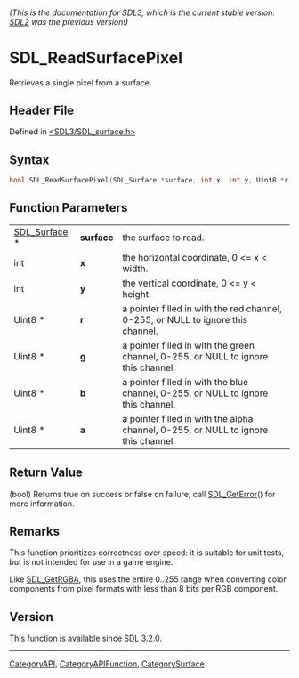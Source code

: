 ###### (This is the documentation for SDL3, which is the current stable version. [SDL2](https://wiki.libsdl.org/SDL2/) was the previous version!)
# SDL_ReadSurfacePixel

Retrieves a single pixel from a surface.

## Header File

Defined in [<SDL3/SDL_surface.h>](https://github.com/libsdl-org/SDL/blob/main/include/SDL3/SDL_surface.h)

## Syntax

```c
bool SDL_ReadSurfacePixel(SDL_Surface *surface, int x, int y, Uint8 *r, Uint8 *g, Uint8 *b, Uint8 *a);
```

## Function Parameters

|                              |             |                                                                                    |
| ---------------------------- | ----------- | ---------------------------------------------------------------------------------- |
| [SDL_Surface](SDL_Surface) * | **surface** | the surface to read.                                                               |
| int                          | **x**       | the horizontal coordinate, 0 <= x < width.                                         |
| int                          | **y**       | the vertical coordinate, 0 <= y < height.                                          |
| Uint8 *                      | **r**       | a pointer filled in with the red channel, 0-255, or NULL to ignore this channel.   |
| Uint8 *                      | **g**       | a pointer filled in with the green channel, 0-255, or NULL to ignore this channel. |
| Uint8 *                      | **b**       | a pointer filled in with the blue channel, 0-255, or NULL to ignore this channel.  |
| Uint8 *                      | **a**       | a pointer filled in with the alpha channel, 0-255, or NULL to ignore this channel. |

## Return Value

(bool) Returns true on success or false on failure; call
[SDL_GetError](SDL_GetError)() for more information.

## Remarks

This function prioritizes correctness over speed: it is suitable for unit
tests, but is not intended for use in a game engine.

Like [SDL_GetRGBA](SDL_GetRGBA), this uses the entire 0..255 range when
converting color components from pixel formats with less than 8 bits per
RGB component.

## Version

This function is available since SDL 3.2.0.

----
[CategoryAPI](CategoryAPI), [CategoryAPIFunction](CategoryAPIFunction), [CategorySurface](CategorySurface)

